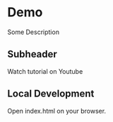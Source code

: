 # Demo


Some Description

## Subheader
Watch tutorial on Youtube

## Local Development
Open index.html on your browser.